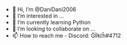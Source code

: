 - 👋 Hi, I’m @DaniDani2006
- 👀 I’m interested in ...
- 🌱 I’m currently learning Python
- 💞️ I’m looking to collaborate on ...
- 📫 How to reach me - Discord: Ĝĺîŧćĥ#4712

<!---
DaniDani2006/DaniDani2006 is a ✨ special ✨ repository because its `README.md` (this file) appears on your GitHub profile.
You can click the Preview link to take a look at your changes.
--->
